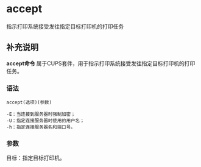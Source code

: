 accept
===

指示打印系统接受发往指定目标打印机的打印任务

## 补充说明

**accept命令** 属于CUPS套件，用于指示打印系统接受发往指定目标打印机的打印任务。

### 语法  

```
accept(选项)(参数)
```

  

```
-E：当连接到服务器时强制加密；
-U：指定连接服务器时使用的用户名；
-h：指定连接服务器名和端口号。
```

### 参数  

目标：指定目标打印机。


